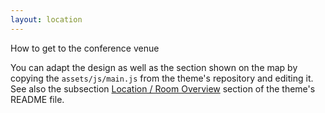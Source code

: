 ```yaml
---
layout: location
---
```


How to get to the conference venue

You can adapt the design as well as the section shown on the map by copying the `assets/js/main.js` from the theme's repository and editing it. See also the subsection [Location / Room Overview](https://github.com/DigitaleGesellschaft/jekyll-theme-conference/#location--room-overview) section of the theme's README file.

